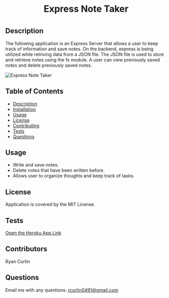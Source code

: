   <h1 align="center">Express Note Taker<h1>

   ## Description
  The following application is an Express Server that allows a user to keep track of information and save notes.  On the backend, express is being utilized while retriving data from a JSON file.  The JSON file is used to store and retrieve notes using the fs module.  A user can view previously saved notes and delete previously saved notes.

  ![Express Note Taker]()

  ## Table of Contents
  - [Description](#description)
  - [Installation](#installation)
  - [Usage](#usage)
  - [License](#license)
  - [Contributing](#contributing)
  - [Tests](#tests)
  - [Questions](#questions)

  ## Usage
  * Write and save notes.
  * Delete notes that have been written before.
  * Allows user to organize thoughts and keep track of tasks.

  ## License
  Application is covered by the MIT License.

  ## Tests
  [Open the Heroku App Link]()

  ## Contributors
  Ryan Curtin

  ## Questions
  Email me with any questions: rcurtin0491@gmail.com
